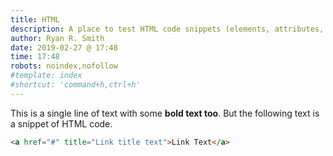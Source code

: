 ```yaml
---
title: HTML
description: A place to test HTML code snippets (elements, attributes, & more)
author: Ryan R. Smith
date: 2019-02-27 @ 17:48
time: 17:48
robots: noindex,nofollow
#template: index
#shortcut: 'command+h,ctrl+h'
---
```


This is a single line of text with some **bold text too**. But the following text is a snippet of HTML code.

```html
<a href="#" title="Link title text">Link Text</a>
```
